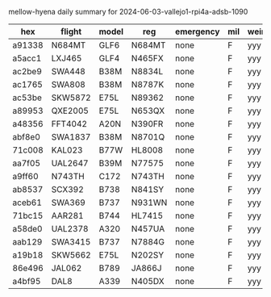 mellow-hyena daily summary for 2024-06-03-vallejo1-rpi4a-adsb-1090

|hex|flight|model|reg|emergency|mil|weirdo|
|--|--|--|--|--|--|--|
|a91338|N684MT|GLF6|N684MT|none|F|yyy|
|a5acc1|LXJ465|GLF4|N465FX|none|F|yyy|
|ac2be9|SWA448|B38M|N8834L|none|F|yyy|
|ac1765|SWA808|B38M|N8787K|none|F|yyy|
|ac53be|SKW5872|E75L|N89362|none|F|yyy|
|a89953|QXE2005|E75L|N653QX|none|F|yyy|
|a48356|FFT4042|A20N|N390FR|none|F|yyy|
|abf8e0|SWA1837|B38M|N8701Q|none|F|yyy|
|71c008|KAL023|B77W|HL8008|none|F|yyy|
|aa7f05|UAL2647|B39M|N77575|none|F|yyy|
|a9ff60|N743TH|C172|N743TH|none|F|yyy|
|ab8537|SCX392|B738|N841SY|none|F|yyy|
|aceb61|SWA369|B737|N931WN|none|F|yyy|
|71bc15|AAR281|B744|HL7415|none|F|yyy|
|a58de0|UAL2378|A320|N457UA|none|F|yyy|
|aab129|SWA3415|B737|N7884G|none|F|yyy|
|a19b18|SKW5662|E75L|N202SY|none|F|yyy|
|86e496|JAL062|B789|JA866J|none|F|yyy|
|a4bf95|DAL8|A339|N405DX|none|F|yyy|
